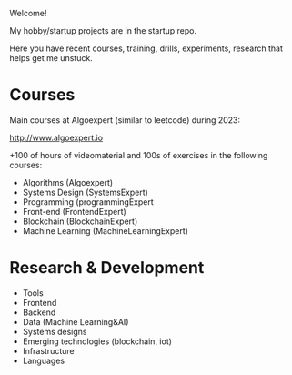 Welcome!

My hobby/startup projects are in the startup repo.

Here you have recent courses, training, drills, experiments, research that helps get me unstuck.

# Courses

Main courses at Algoexpert (similar to leetcode) during 2023:

http://www.algoexpert.io

+100 of hours of videomaterial and 100s of exercises in the following courses:

- Algorithms (Algoexpert)
- Systems Design (SystemsExpert)
- Programming (programmingExpert
- Front-end (FrontendExpert)
- Blockchain (BlockchainExpert)
- Machine Learning (MachineLearningExpert)

# Research & Development

- Tools
- Frontend
- Backend
- Data (Machine Learning&AI)
- Systems designs
- Emerging technologies (blockchain, iot)
- Infrastructure
- Languages
